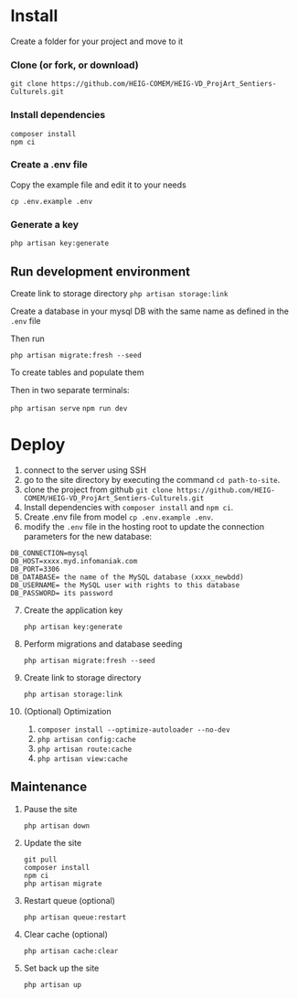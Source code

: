# Install

Create a folder for your project and move to it

### Clone (or fork, or download)

`git clone https://github.com/HEIG-COMEM/HEIG-VD_ProjArt_Sentiers-Culturels.git`

### Install dependencies

```
composer install
npm ci
```

### Create a .env file

Copy the example file and edit it to your needs

`cp .env.example .env`

### Generate a key

`php artisan key:generate`

## Run development environment

Create link to storage directory `php artisan storage:link`

Create a database in your mysql DB with the same name as defined in the `.env` file

Then run

`php artisan migrate:fresh --seed`

To create tables and populate them

Then in two separate terminals:

`php artisan serve`
`npm run dev`

# Deploy

1. connect to the server using SSH
2. go to the site directory by executing the command `cd path-to-site`.
3. clone the project from github `git clone https://github.com/HEIG-COMEM/HEIG-VD_ProjArt_Sentiers-Culturels.git`
4. Install dependencies with `composer install` and `npm ci`.
5. Create .env file from model `cp .env.example .env`.
6. modify the `.env` file in the hosting root to update the connection parameters for the new database:

```env
DB_CONNECTION=mysql
DB_HOST=xxxx.myd.infomaniak.com
DB_PORT=3306
DB_DATABASE= the name of the MySQL database (xxxx_newbdd)
DB_USERNAME= the MySQL user with rights to this database
DB_PASSWORD= its password
```

7. Create the application key

    `php artisan key:generate`

8. Perform migrations and database seeding

    `php artisan migrate:fresh --seed`

9. Create link to storage directory

    `php artisan storage:link`

10. (Optional) Optimization
    1. `composer install --optimize-autoloader --no-dev`
    2. `php artisan config:cache`
    3. `php artisan route:cache`
    4. `php artisan view:cache`

## Maintenance

1. Pause the site

    `php artisan down`

2. Update the site

    ```
    git pull
    composer install
    npm ci
    php artisan migrate
    ```

3. Restart queue (optional)

    `php artisan queue:restart`

4. Clear cache (optional)

    `php artisan cache:clear`

5. Set back up the site

    `php artisan up`
